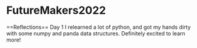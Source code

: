 # FutureMakers2022

==Reflections==
Day 1
I relearned a lot of python, and got my hands dirty with some numpy and panda data structures. Definitely excited to learn more!
